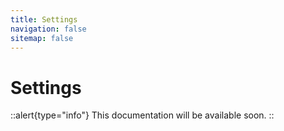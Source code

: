 ```yaml
---
title: Settings
navigation: false
sitemap: false
---
```


# Settings

::alert{type="info"}
This documentation will be available soon.
::